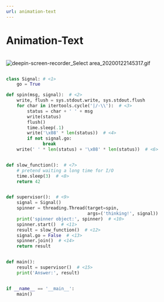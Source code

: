 ```yaml
---
url: animation-text
---
```


# Animation-Text


<br />![deepin-screen-recorder_Select area_20200122145317.gif](https://cdn.nlark.com/yuque/0/2020/gif/691897/1579676009809-e8b52670-cc62-4097-899d-33c7c7cf34a4.gif#align=left&display=inline&height=200&name=deepin-screen-recorder_Select%20area_20200122145317.gif&originHeight=200&originWidth=200&size=24690&status=done&style=none&width=200)<br />

```python

class Signal: # <1>
    go = True

def spin(msg, signal):  # <2>
    write, flush = sys.stdout.write, sys.stdout.flush
    for char in itertools.cycle('|/-\\'):  # <3>
        status = char + ' ' + msg
        write(status)
        flush()
        time.sleep(.1)
        write('\x08' * len(status))  # <4>
        if not signal.go:
              break
    write(' ' * len(status) + '\x08' * len(status))  # <6>


def slow_function():  # <7>
    # pretend waiting a long time for I/O
    time.sleep(3)  # <8>
    return 42


def supervisor():  # <9>
    signal = Signal()
    spinner = threading.Thread(target=spin,
                               args=('thinking!', signal))
    print('spinner object:', spinner)  # <10>
    spinner.start()  # <11>
    result = slow_function()  # <12>
    signal.go = False  # <13>
    spinner.join()  # <14>
    return result


def main():
    result = supervisor()  # <15>
    print('Answer:', result)


if __name__ == '__main__':
    main()
```

